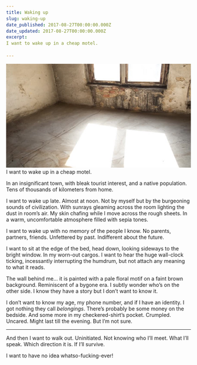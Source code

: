 ```yaml
---
title: Waking up
slug: waking-up
date_published: 2017-08-27T00:00:00.000Z
date_updated: 2017-08-27T00:00:00.000Z
excerpt: 
I want to wake up in a cheap motel.

---
```


![](/assets/images/Waking-up/1-C8P1FQQZSUUwEQknW1j1oA.jpeg)
I want to wake up in a cheap motel.

In an insignificant town, with bleak tourist interest, and a native population. Tens of thousands of kilometers from home.

I want to wake up late. Almost at noon. Not by myself but by the burgeoning sounds of civilization. With sunrays gleaming across the room lighting the dust in room’s air. My skin chafing while I move across the rough sheets. In a warm, uncomfortable atmosphere filled with sepia tones.

I want to wake up with no memory of the people I know. No parents, partners, friends. Unfettered by past. Indifferent about the future.

I want to sit at the edge of the bed, head down, looking sideways to the bright window. In my worn-out cargos. I want to hear the huge wall-clock ticking, incessantly interrupting the humdrum, but not attach any meaning to what it reads.

The wall behind me… it is painted with a pale floral motif on a faint brown background. Reminiscent of a bygone era. I subtly wonder who’s on the other side. I know they have a story but I don’t want to know it.

I don’t want to know my age, my phone number, and if I have an identity. I got nothing they call *belongings*. There’s probably be some money on the bedside. And some more in my checkered-shirt’s pocket. Crumpled. Uncared. Might last till the evening. But I’m not sure.

---

And then I want to walk out. Uninitiated. Not knowing who I’ll meet. What I’ll speak. Which direction it is. If I’ll survive.

I want to have no idea whatso-fucking-ever!
